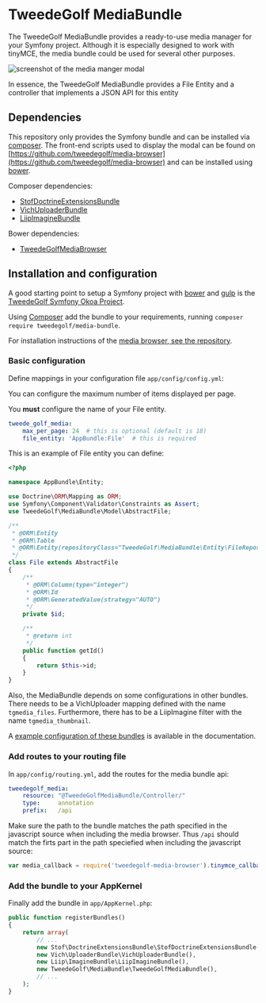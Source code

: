 # TweedeGolf MediaBundle

The TweedeGolf MediaBundle provides a ready-to-use media manager for your Symfony project. Although it is especially designed to work with tinyMCE, the media bundle could be used for several other purposes.

![screenshot of the media manger modal](https://raw.githubusercontent.com/tweedegolf/media-bundle/master/doc/screen.png)

In essence, the TweedeGolf MediaBundle provides a File Entity and a controller that implements a JSON API for this entity

## Dependencies

This repository only provides the Symfony bundle and can be installed via [composer](https://getcomposer.org/). The front-end scripts used to display the modal can be found on [https://github.com/tweedegolf/media-browser](https://github.com/tweedegolf/media-browser) and can be installed using [bower](http://bower.io).

Composer dependencies:

* [StofDoctrineExtensionsBundle](https://github.com/stof/StofDoctrineExtensionsBundle)
* [VichUploaderBundle](https://github.com/dustin10/VichUploaderBundle)
* [LiipImagineBundle](https://github.com/liip/LiipImagineBundle)

Bower dependencies:

* [TweedeGolfMediaBrowser](https://github.com/tweedegolf/media-browser)

## Installation and configuration

A good starting point to setup a Symfony project with [bower](http://bower.io) and [gulp](http://gulpjs.com/) is the [TweedeGolf Symfony Okoa Project](https://github.com/tweedegolf/symfony-okoa).

Using [Composer](https://getcomposer.org/) add the bundle to your requirements, running
`composer require tweedegolf/media-bundle`.

For installation instructions of the [media browser, see the repository](https://github.com/tweedegolf/media-browser).

### Basic configuration

Define mappings in your configuration file `app/config/config.yml`:

You can configure the maximum number of items displayed per page.

You **must** configure the name of your File entity.

```yaml
tweede_golf_media:
    max_per_page: 24  # this is optional (default is 18)
    file_entity: 'AppBundle:File'  # this is required
```

This is an example of File entity you can define:

```php
<?php

namespace AppBundle\Entity;

use Doctrine\ORM\Mapping as ORM;
use Symfony\Component\Validator\Constraints as Assert;
use TweedeGolf\MediaBundle\Model\AbstractFile;

/**
 * @ORM\Entity
 * @ORM\Table
 * @ORM\Entity(repositoryClass="TweedeGolf\MediaBundle\Entity\FileRepository")
 */
class File extends AbstractFile
{
    /**
     * @ORM\Column(type="integer")
     * @ORM\Id
     * @ORM\GeneratedValue(strategy="AUTO")
     */
    private $id;

    /**
     * @return int
     */
    public function getId()
    {
        return $this->id;
    }
}

```

Also, the MediaBundle depends on some configurations in other bundles. There needs to be a VichUploader mapping defined with the name `tgmedia_files`. Furthermore, there has to be a LiipImagine filter with the name `tgmedia_thumbnail`.

A [example configuration of these bundles](doc/config.md) is available in the documentation.

### Add routes to your routing file

In `app/config/routing.yml`, add the routes for the media bundle api:

```yaml
tweedegolf_media:
    resource: "@TweedeGolfMediaBundle/Controller/"
    type:     annotation
    prefix:   /api
```

Make sure the path to the bundle matches the path specified in the javascript source when including the media browser. Thus `/api` should match the firts part in the path speciefied when including the javascript source:

```javascript
var media_callback = require('tweedegolf-media-browser').tinymce_callback('/api/modal');
```

### Add the bundle to your AppKernel

Finally add the bundle in `app/AppKernel.php`:

```php
public function registerBundles()
{
    return array(
        // ...
        new Stof\DoctrineExtensionsBundle\StofDoctrineExtensionsBundle(),
        new Vich\UploaderBundle\VichUploaderBundle(),
        new Liip\ImagineBundle\LiipImagineBundle(),
        new TweedeGolf\MediaBundle\TweedeGolfMediaBundle(),
        // ...
    );
}
```
